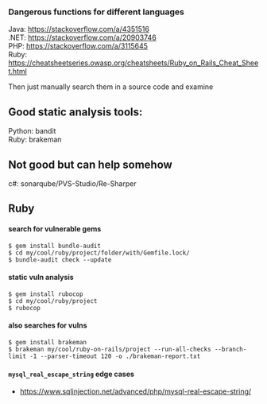 ### Dangerous functions for different languages

Java: https://stackoverflow.com/a/4351516  
.NET: https://stackoverflow.com/a/20903746  
PHP: https://stackoverflow.com/a/3115645  
Ruby: https://cheatsheetseries.owasp.org/cheatsheets/Ruby_on_Rails_Cheat_Sheet.html  

Then just manually search them in a source code and examine

## Good static analysis tools:
Python: bandit  
Ruby: brakeman

## Not good but can help somehow
c#: sonarqube/PVS-Studio/Re-Sharper

## Ruby
#### search for vulnerable gems  
`$ gem install bundle-audit`  
`$ cd my/cool/ruby/project/folder/with/Gemfile.lock/`  
`$ bundle-audit check --update`  

#### static vuln analysis  
`$ gem install rubocop`  
`$ cd my/cool/ruby/project`  
`$ rubocop`  

#### also searches for vulns
`$ gem install brakeman`   
`$ brakeman my/cool/ruby-on-rails/project --run-all-checks --branch-limit -1 --parser-timeout 120 -o ./brakeman-report.txt`  

#### `mysql_real_escape_string` edge cases
* https://www.sqlinjection.net/advanced/php/mysql-real-escape-string/
